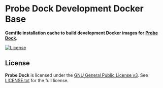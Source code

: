 # Probe Dock Development Docker Base

**Gemfile installation cache to build development Docker images for [Probe Dock](https://github.com/probedock/probedock).**

[![License](https://img.shields.io/github/license/probedock/probedock.svg)](LICENSE.txt)

## License

**Probe Dock** is licensed under the [GNU General Public License v3](http://www.gnu.org/licenses/gpl.html).
See [LICENSE.txt](LICENSE.txt) for the full license.
